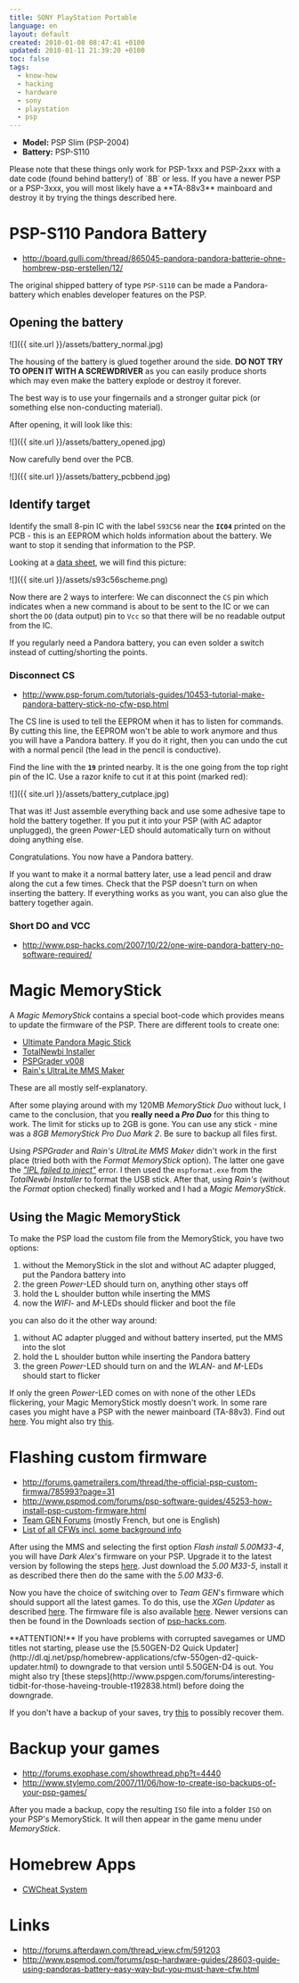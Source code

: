 ```yaml
---
title: SONY PlayStation Portable
language: en
layout: default
created: 2010-01-08 08:47:41 +0100
updated: 2010-01-11 21:39:20 +0100
toc: false
tags:
  - know-how
  - hacking
  - hardware
  - sony
  - playstation
  - psp
---
```

* **Model:** PSP Slim (PSP-2004)
* **Battery:** PSP-S110

<p><div class="noteclassic" markdown="1">
Please note that these things only work for PSP-1xxx and PSP-2xxx with a date code (found behind battery!) of `8B` or
less. If you have a newer PSP or a PSP-3xxx, you will most likely have a **TA-88v3** mainboard and destroy it by trying
the things described here.
</div></p>


PSP-S110 Pandora Battery
========================

* <http://board.gulli.com/thread/865045-pandora-pandora-batterie-ohne-hombrew-psp-erstellen/12/>

The original shipped battery of type `PSP-S110` can be made a Pandora-battery which enables developer features on the PSP.


Opening the battery
-------------------

![]({{ site.url }}/assets/battery_normal.jpg)

The housing of the battery is glued together around the side. **DO NOT TRY TO OPEN IT WITH A SCREWDRIVER** as you can
easily produce shorts which may even make the battery explode or destroy it forever.

The best way is to use your fingernails and a stronger guitar pick (or something else non-conducting material).

After opening, it will look like this:

![]({{ site.url }}/assets/battery_opened.jpg)

Now carefully bend over the PCB.

![]({{ site.url }}/assets/battery_pcbbend.jpg)


Identify target
---------------

Identify the small 8-pin IC with the label `S93C56` near the **`IC04`** printed on the PCB - this is an EEPROM which
holds information about the battery. We want to stop it sending that information to the PSP.

Looking at a [data sheet](http://www.alldatasheet.com/view.jsp?sSearchword=S93C56), we will find this picture:

![]({{ site.url }}/assets/s93c56scheme.png)

Now there are 2 ways to interfere: We can disconnect the `CS` pin which indicates when a new command is about to be
sent to the IC or we can short the `DO` (data output) pin to `Vcc` so that there will be no readable output from the IC.

If you regularly need a Pandora battery, you can even solder a switch instead of cutting/shorting the points.

### Disconnect CS

* <http://www.psp-forum.com/tutorials-guides/10453-tutorial-make-pandora-battery-stick-no-cfw-psp.html>

The CS line is used to tell the EEPROM when it has to listen for commands. By cutting this line, the EEPROM won't be
able to work anymore and thus you will have a Pandora battery. If you do it right, then you can undo the cut with a
normal pencil (the lead in the pencil is conductive).

Find the line with the **`19`** printed nearby. It is the one going from the top right pin of the IC. Use a razor knife
to cut it at this point (marked red):

![]({{ site.url }}/assets/battery_cutplace.jpg)

That was it! Just assemble everything back and use some adhesive tape to hold the battery together. If you put it into
your PSP (with AC adaptor unplugged), the green *Power*-LED should automatically turn on without doing anything else.

Congratulations. You now have a Pandora battery.

<p><div class="notetip">
If you want to make it a normal battery later, use a lead pencil and draw along the cut a few times. Check that the PSP
doesn't turn on when inserting the battery. If everything works as you want, you can also glue the battery together again.
</div></p>


### Short DO and VCC

* <http://www.psp-hacks.com/2007/10/22/one-wire-pandora-battery-no-software-required/>


Magic MemoryStick
=================

A *Magic MemoryStick* contains a special boot-code which provides means to update the firmware of the PSP. There are
different tools to create one:

* [Ultimate Pandora Magic Stick](http://www.psp-hacks.com/file/1326)
* [TotalNewbi Installer](http://www.megaupload.com/?d=gvzi5ne4)
* [PSPGrader v008](http://pspslimhacks.com/psp-grader-v008/)
* [Rain's UltraLite MMS Maker](http://pspslimhacks.com/rains-ultralite-mms-maker-for-500-m33-4/)

These are all mostly self-explanatory.

After some playing around with my 120MB *MemoryStick Duo* without luck, I came to the conclusion, that you **really need
a *Pro Duo*** for this thing to work. The limit for sticks up to 2GB is gone. You can use any stick - mine was a *8GB
MemoryStick Pro Duo Mark 2*. Be sure to backup all files first.

Using *PSPGrader* and *Rain's UltraLite MMS Maker* didn't work in the first place (tried both with the *Format
MemoryStick* option). The latter one gave the *["IPL failed to inject"](http://www.psp-hacks.com/forums/archive/index.php/t-232186.html)*
error. I then used the `mspformat.exe` from the *TotalNewbi Installer* to format the USB stick. After that, using
*Rain's* (without the *Format* option checked) finally worked and I had a *Magic MemoryStick*.


Using the Magic MemoryStick
---------------------------

To make the PSP load the custom file from the MemoryStick, you have two options:

1. without the MemoryStick in the slot and without AC adapter plugged, put the Pandora battery into
1. the green *Power*-LED should turn on, anything other stays off
1. hold the <kbd>L</kbd> shoulder button while inserting the MMS
1. now the *WIFI*- and *M*-LEDs should flicker and boot the file

you can also do it the other way around:

1. without AC adapter plugged and without battery inserted, put the MMS into the slot
1. hold the <kbd>L</kbd> shoulder button while inserting the Pandora battery
1. the green *Power*-LED should turn on and the *WLAN*- and *M*-LEDs should start to flicker

If only the green *Power*-LED comes on with none of the other LEDs flickering, your Magic MemoryStick mostly doesn't
work. In some rare cases you might have a PSP with the newer mainboard (TA-88v3). Find out [here](http://www.dcemu.co.uk/vbulletin/showthread.php?t=183671).
You might also try [this](http://www.qj.net/psp/homebrew-applications/dark-alex-releases-ta-088v3-identifier-find-out-if-your-psp-is-unhackable.html).


Flashing custom firmware
========================

* <http://forums.gametrailers.com/thread/the-official-psp-custom-firmwa/785993?page=31>
* <http://www.pspmod.com/forums/psp-software-guides/45253-how-install-psp-custom-firmware.html>
* [Team GEN Forums](http://www.pspgen.com/forums/) (mostly French, but one is English)
* [List of all CFWs incl. some background info](http://alek.dark-alex.org/pspwiki/index.php/Custom_Firmwares)

After using the MMS and selecting the first option *Flash install 5.00M33-4*, you will have *Dark Alex*'s firmware on
your PSP. Upgrade it to the latest version by following the steps [here](http://www.atmaxplorer.com/2008/10/psp-custom-firmware-500-m33-is-released/2/).
Just download the *5.00 M33-5*, install it as described there then do the same with the *5.00 M33-6*.

Now you have the choice of switching over to *Team GEN*'s firmware which should support all the latest games. To do
this, use the *XGen Updater* as described [here](http://www.atmaxplorer.com/2009/12/install-psp-custom-firmware-5-50-gen-d3/).
The firmware file is also available [here](http://www.psp-hacks.com/file/1873). Newer versions can then be found in the
Downloads section of [psp-hacks.com](http://www.psp-hacks.com/category/39).

<p><div class="noteimportant" markdown="1">
**ATTENTION!** If you have problems with corrupted savegames or UMD titles not starting, please use the [5.50GEN-D2 Quick Updater](http://dl.qj.net/psp/homebrew-applications/cfw-550gen-d2-quick-updater.html)
to downgrade to that version until 5.50GEN-D4 is out. You might also try [these steps](http://www.pspgen.com/forums/interesting-tidbit-for-those-haveing-trouble-t192838.html)
before doing the downgrade.

If you don't have a backup of your saves, try [this](http://www.maxconsole.net/forums/showpost.php?s=a3670fea1205db04755ba1c6f42f65aa&p=1122026&postcount=3)
to possibly recover them.
</div></p>


Backup your games
=================

* <http://forums.exophase.com/showthread.php?t=4440>
* <http://www.stylemo.com/2007/11/06/how-to-create-iso-backups-of-your-psp-games/>

After you made a backup, copy the resulting `ISO` file into a folder `ISO` on your PSP's MemoryStick. It will then
appear in the game menu under *MemoryStick*.


Homebrew Apps
=============

* [CWCheat System](http://cwcheat.consoleworld.org/index.php)


Links
=====

* <http://forums.afterdawn.com/thread_view.cfm/591203>
* <http://www.pspmod.com/forums/psp-hardware-guides/28603-guide-using-pandoras-battery-easy-way-but-you-must-have-cfw.html>
